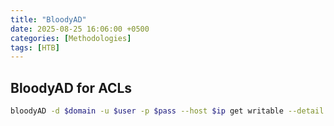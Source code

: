 ```yaml
---
title: "BloodyAD"
date: 2025-08-25 16:06:00 +0500
categories: [Methodologies]
tags: [HTB]
---
```


## BloodyAD for ACLs

```bash
bloodyAD -d $domain -u $user -p $pass --host $ip get writable --detail
```
